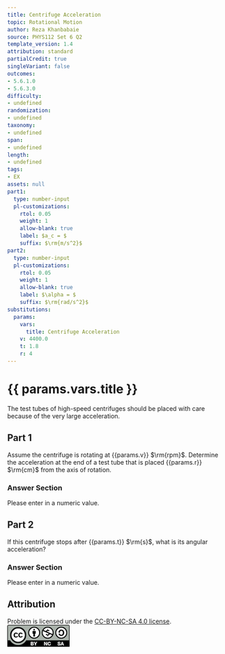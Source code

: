 ```yaml
---
title: Centrifuge Acceleration
topic: Rotational Motion
author: Reza Khanbabaie
source: PHYS112 Set 6 Q2
template_version: 1.4
attribution: standard
partialCredit: true
singleVariant: false
outcomes:
- 5.6.1.0
- 5.6.3.0
difficulty:
- undefined
randomization:
- undefined
taxonomy:
- undefined
span:
- undefined
length:
- undefined
tags:
- EX
assets: null
part1:
  type: number-input
  pl-customizations:
    rtol: 0.05
    weight: 1
    allow-blank: true
    label: $a_c = $
    suffix: $\rm{m/s^2}$
part2:
  type: number-input
  pl-customizations:
    rtol: 0.05
    weight: 1
    allow-blank: true
    label: $\alpha = $
    suffix: $\rm{rad/s^2}$
substitutions:
  params:
    vars:
      title: Centrifuge Acceleration
    v: 4400.0
    t: 1.8
    r: 4
---
```

# {{ params.vars.title }}
The test tubes of high-speed centrifuges should be placed with care because of the very large acceleration.

## Part 1

Assume the centrifuge is rotating at {{params.v}} $\rm{rpm}$. Determine the acceleration at the end of a test tube that is placed {{params.r}} $\rm{cm}$ from the axis of rotation.

### Answer Section

Please enter in a numeric value.

## Part 2

If this centrifuge stops after {{params.t}} $\rm{s}$, what is its angular acceleration?

### Answer Section

Please enter in a numeric value.

## Attribution

Problem is licensed under the [CC-BY-NC-SA 4.0 license](https://creativecommons.org/licenses/by-nc-sa/4.0/).<br> ![The Creative Commons 4.0 license requiring attribution-BY, non-commercial-NC, and share-alike-SA license.](https://raw.githubusercontent.com/firasm/bits/master/by-nc-sa.png)